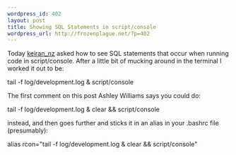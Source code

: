 ```yaml
--- 
wordpress_id: 402
layout: post
title: Showing SQL Statements in script/console
wordpress_url: http://frozenplague.net/?p=402
---
```

Today <a href='http://rails.loglibrary.com/chats/15273022'>keiran_nz</a> asked how to see SQL statements that occur when running code in script/console. After a little bit of mucking around in the terminal I worked it out to be:

<span class='term'>tail -f log/development.log & script/console</span>

The first comment on this post Ashley Williams says you could do:

<span class='term'>tail -f log/development.log & clear && script/console</span>

instead, and then goes further and sticks it in an alias in your .bashrc file (presumably):

<span class='term'>alias rcon="tail -f log/development.log & clear && script/console"</span>

